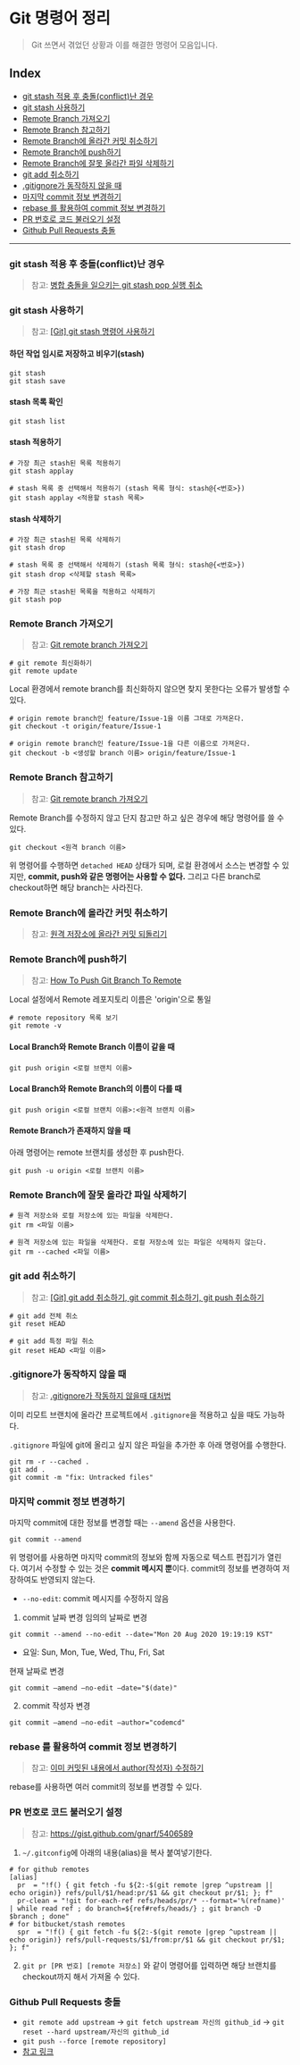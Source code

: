 # Git 명령어 정리
> Git 쓰면서 겪었던 상황과 이를 해결한 명령어 모음입니다.

## Index
- [git stash 적용 후 충돌(conflict)난 경우](#git-stash-적용-후-충돌conflict난-경우)
- [git stash 사용하기](#git-stash-사용하기)
- [Remote Branch 가져오기](#remote-branch-가져오기)
- [Remote Branch 참고하기](#remote-branch-참고하기)
- [Remote Branch에 올라간 커밋 취소하기](#remote-branch에-올라간-커밋-취소하기)
- [Remote Branch에 push하기](#remote-branch에-push하기)
- [Remote Branch에 잘못 올라간 파일 삭제하기](#remote-branch에-잘못-올라간-파일-삭제하기)
- [git add 취소하기](#git-add-취소하기)
- [.gitignore가 동작하지 않을 때](#gitignore가-동작하지-않을-때)
- [마지막 commit 정보 변경하기](#마지막-commit-정보-변경하기)
- [rebase 를 활용하여 commit 정보 변경하기](#rebase-를-활용하여-commit-정보-변경하기)
- [PR 번호로 코드 불러오기 설정](#pr-번호로-코드-불러오기-설정)
- [Github Pull Requests 충돌](#github-pull-requests-충돌)

---

### git stash 적용 후 충돌(conflict)난 경우
> 참고: [병합 충돌을 일으키는 git stash pop 실행 취소](https://procodes.tistory.com/674)


### git stash 사용하기
> 참고: [[Git] git stash 명령어 사용하기](https://gmlwjd9405.github.io/2018/05/18/git-stash.html)

#### 하던 작업 임시로 저장하고 비우기(stash)
```
git stash
git stash save
```

#### stash 목록 확인
```
git stash list
```

#### stash 적용하기
```
# 가장 최근 stash된 목록 적용하기
git stash applay

# stash 목록 중 선택해서 적용하기 (stash 목록 형식: stash@{<번호>})
git stash applay <적용할 stash 목록>
```

#### stash 삭제하기
```
# 가장 최근 stash된 목록 삭제하기
git stash drop

# stash 목록 중 선택해서 삭제하기 (stash 목록 형식: stash@{<번호>})
git stash drop <삭제할 stash 목록>

# 가장 최근 stash된 목록을 적용하고 삭제하기
git stash pop
```


### Remote Branch 가져오기
> 참고: [Git remote branch 가져오기](https://cjh5414.github.io/get-git-remote-branch/)

```
# git remote 최신화하기
git remote update
```

Local 환경에서 remote branch를 최신화하지 않으면 찾지 못한다는 오류가 발생할 수 있다.

```
# origin remote branch인 feature/Issue-1을 이름 그대로 가져온다.
git checkout -t origin/feature/Issue-1

# origin remote branch인 feature/Issue-1을 다른 이름으로 가져온다.
git checkout -b <생성할 branch 이름> origin/feature/Issue-1
```


### Remote Branch 참고하기
> 참고: [Git remote branch 가져오기](https://cjh5414.github.io/get-git-remote-branch/)

Remote Branch를 수정하지 않고 단지 참고만 하고 싶은 경우에 해당 명령어를 쓸 수 있다.

```
git checkout <원격 branch 이름>
```

위 명령어를 수행하면 `detached HEAD` 상태가 되며, 로컬 환경에서 소스는 변경할 수 있지만, **commit, push와 같은 명령어는 사용할 수 없다.** 그리고 다른 branch로 checkout하면 해당 branch는 사라진다.

### Remote Branch에 올라간 커밋 취소하기
> 참고: [원격 저장소에 올라간 커밋 되돌리기](https://jupiny.com/2019/03/19/revert-commits-in-remote-repository/)


### Remote Branch에 push하기
> 참고: [How To Push Git Branch To Remote](https://devconnected.com/how-to-push-git-branch-to-remote/)

Local 설정에서 Remote 레포지토리 이름은 'origin'으로 통일

```
# remote repository 목록 보기
git remote -v
```

#### Local Branch와 Remote Branch 이름이 같을 때

```
git push origin <로컬 브랜치 이름>
```

#### Local Branch와 Remote Branch의 이름이 다를 때

```
git push origin <로컬 브랜치 이름>:<원격 브랜치 이름>
```

#### Remote Branch가 존재하지 않을 때
아래 명령어는 remote 브랜치를 생성한 후 push한다.

```
git push -u origin <로컬 브랜치 이름>
```


### Remote Branch에 잘못 올라간 파일 삭제하기

```
# 원격 저장소와 로컬 저장소에 있는 파일을 삭제한다.
git rm <파일 이름>

# 원격 저장소에 있는 파일을 삭제한다. 로컬 저장소에 있는 파일은 삭제하지 않는다.
git rm --cached <파일 이름>
```


### git add 취소하기
> 참고: [[Git] git add 취소하기, git commit 취소하기, git push 취소하기](https://gmlwjd9405.github.io/2018/05/25/git-add-cancle.html)

```
# git add 전체 취소
git reset HEAD

# git add 특정 파일 취소
git reset HEAD <파일 이름>
```


### .gitignore가 동작하지 않을 때
> 참고: [.gitignore가 작동하지 않을때 대처법](https://jojoldu.tistory.com/307)

이미 리모트 브랜치에 올라간 프로젝트에서 `.gitignore`을 적용하고 싶을 때도 가능하다.

`.gitignore` 파일에 git에 올리고 싶지 않은 파일을 추가한 후 아래 명령어를 수행한다.

```
git rm -r --cached .
git add .
git commit -m "fix: Untracked files"
```


### 마지막 commit 정보 변경하기
마지막 commit에 대한 정보를 변경할 때는 `--amend` 옵션을 사용한다.

```
git commit --amend
```

위 명령어를 사용하면 마지막 commit의 정보와 함께 자동으로 텍스트 편집기가 열린다. 여기서 수정할 수 있는 것은 **commit 메시지 뿐**이다. commit의 정보를 변경하여 저장하여도 반영되지 않는다.

- `--no-edit`: commit 메시지를 수정하지 않음

1. commit 날짜 변경
임의의 날짜로 변경

```
git commit --amend --no-edit --date="Mon 20 Aug 2020 19:19:19 KST"
```

- 요일: Sun, Mon, Tue, Wed, Thu, Fri, Sat

현재 날짜로 변경

```
git commit —amend —no-edit —date="$(date)"
```

2. commit 작성자 변경

```
git commit —amend —no-edit —author="codemcd"
```


### rebase 를 활용하여 commit 정보 변경하기
> 참고: [이미 커밋된 내용에서 author(작성자) 수정하기](https://jojoldu.tistory.com/120)

rebase를 사용하면 여러 commit의 정보를 변경할 수 있다.


### PR 번호로 코드 불러오기 설정
> 참고: <https://gist.github.com/gnarf/5406589>

1. `~/.gitconfig`에 아래의 내용(alias)을 복사 붙여넣기한다.

```
# for github remotes
[alias]
  pr  = "!f() { git fetch -fu ${2:-$(git remote |grep ^upstream || echo origin)} refs/pull/$1/head:pr/$1 && git checkout pr/$1; }; f"
  pr-clean = "!git for-each-ref refs/heads/pr/* --format='%(refname)' | while read ref ; do branch=${ref#refs/heads/} ; git branch -D $branch ; done"
# for bitbucket/stash remotes
  spr  = "!f() { git fetch -fu ${2:-$(git remote |grep ^upstream || echo origin)} refs/pull-requests/$1/from:pr/$1 && git checkout pr/$1; }; f"
```

2. `git pr [PR 번호] [remote 저장소]` 와 같이 명령어를 입력하면 해당 브랜치를 checkout까지 해서 가져올 수 있다.


### Github Pull Requests 충돌
- `git remote add upstream` -> `git fetch upstream 자신의 github_id` -> `git reset --hard upstream/자신의 github_id`
- `git push --force [remote repository]`
- [참고 링크](https://planbs.tistory.com/entry/Git-Pull-request%EC%97%90%EC%84%9C-%EB%B0%9C%EC%83%9D%ED%95%98%EB%8A%94-%EC%B6%A9%EB%8F%8C-%ED%95%B4%EA%B2%B0%ED%95%98%EA%B8%B0)
